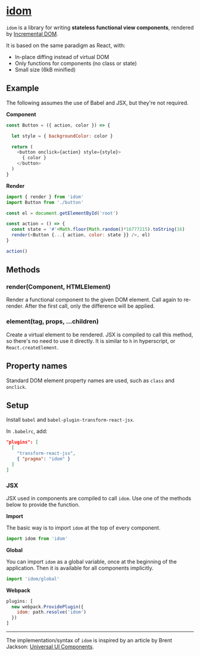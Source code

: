 # [idom](https://github.com/eliot-akira/idom)

`idom` is a library for writing **stateless functional view components**, rendered by [Incremental DOM](https://github.com/google/incremental-dom/).

It is based on the same paradigm as React, with:

- In-place diffing instead of virtual DOM
- Only functions for components (no class or state)
- Small size (6kB minified)

## Example

The following assumes the use of Babel and JSX, but they're not required.

**Component**

```js
const Button = ({ action, color }) => {

  let style = { backgroundColor: color }

  return (
    <button onclick={action} style={style}>
      { color }
    </button>
  )
}
```

**Render**

```js
import { render } from 'idom'
import Button from './button'

const el = document.getElementById('root')

const action = () => {
  const state = '#'+Math.floor(Math.random()*16777215).toString(16)
  render(<Button {...{ action, color: state }} />, el)
}

action()
```

## Methods

### render(Component, HTMLElement)

Render a functional component to the given DOM element. Call again to re-render. After the first call, only the difference will be applied.

### element(tag, props, ...children)

Create a virtual element to be rendered. JSX is compiled to call this method, so there's no need to use it directly. It is similar to `h` in hyperscript, or `React.createElement`.

## Property names

Standard DOM element property names are used, such as `class` and `onclick`.

## Setup

Install `babel` and `babel-plugin-transform-react-jsx`.

In `.babelrc`, add:

```json
"plugins": [
  [
    "transform-react-jsx",
    { "pragma": "idom" }
  ]
]
```

### JSX

JSX used in components are compiled to call `idom`. Use one of the methods below to provide the function.

**Import**

The basic way is to import `idom` at the top of every component.

```js
import idom from 'idom'
```

**Global**

You can import `idom` as a global variable, once at the beginning of the application. Then it is available for all components implicitly.

```js
import 'idom/global'
```

**Webpack**

```js
plugins: [
  new webpack.ProvidePlugin({
    idom: path.resolve('idom')
  })
]
```

---

The implementation/syntax of `idom` is inspired by an article by Brent Jackson: [Universal UI Components](http://jxnblk.com/writing/posts/universal-ui-components/).
